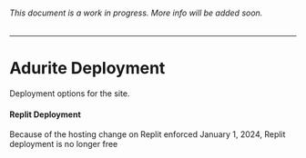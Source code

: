 ###### This document is a work in progress. More info will be added soon.
<hr>

# Adurite Deployment
Deployment options for the site.

#### Replit Deployment
Because of the hosting change on Replit enforced January 1, 2024, Replit deployment is no longer free
